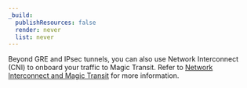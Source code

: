 ```yaml
---
_build:
  publishResources: false
  render: never
  list: never
---
```


Beyond GRE and IPsec tunnels, you can also use Network Interconnect (CNI) to onboard your traffic to Magic Transit. Refer to [Network Interconnect and Magic Transit](/magic-transit/network-interconnect/) for more information.